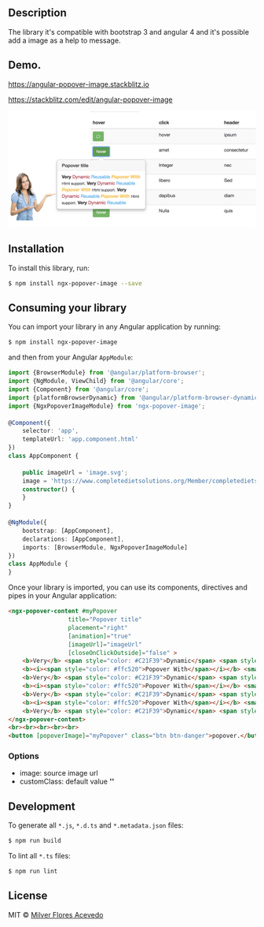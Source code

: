 ## Description
The library it's compatible with bootstrap 3 and angular 4 and it's possible add a image as a help to message.

## Demo.
<https://angular-popover-image.stackblitz.io>


<https://stackblitz.com/edit/angular-popover-image>


![angular 4 popover-image](https://raw.githubusercontent.com/milvergithub/ngx-popover-image/master/resource/demo.png)
## Installation

To install this library, run:

```bash
$ npm install ngx-popover-image --save
```

## Consuming your library

You can import your library in any Angular application by running:

```bash
$ npm install ngx-popover-image
```

and then from your Angular `AppModule`:

```typescript
import {BrowserModule} from '@angular/platform-browser';
import {NgModule, ViewChild} from '@angular/core';
import {Component} from '@angular/core';
import {platformBrowserDynamic} from '@angular/platform-browser-dynamic';
import {NgxPopoverImageModule} from 'ngx-popover-image';

@Component({
    selector: 'app',
    templateUrl: 'app.component.html'
})
class AppComponent {

    public imageUrl = 'image.svg';
    image = 'https://www.completedietsolutions.org/Member/completedietsolutions/Images/woman-smiling-png-e1422243041656.png';
    constructor() {
    }
}

@NgModule({
    bootstrap: [AppComponent],
    declarations: [AppComponent],
    imports: [BrowserModule, NgxPopoverImageModule]
})
class AppModule {
}
```

Once your library is imported, you can use its components, directives and pipes in your Angular application:

```html
<ngx-popover-content #myPopover
                 title="Popover title"
                 placement="right"
                 [animation]="true"
                 [imageUrl]="imageUrl"
                 [closeOnClickOutside]="false" >
    <b>Very</b> <span style="color: #C21F39">Dynamic</span> <span style="color: #00b3ee">Reusable</span>
    <b><i><span style="color: #ffc520">Popover With</span></i></b> <small>Html support</small>.
    <b>Very</b> <span style="color: #C21F39">Dynamic</span> <span style="color: #00b3ee">Reusable</span>
    <b><i><span style="color: #ffc520">Popover With</span></i></b> <small>Html support</small>.
    <b>Very</b> <span style="color: #C21F39">Dynamic</span> <span style="color: #00b3ee">Reusable</span>
    <b><i><span style="color: #ffc520">Popover With</span></i></b> <small>Html support</small>.
    <b>Very</b> <span style="color: #C21F39">Dynamic</span> <span style="color: #00b3ee">Reusable</span>
</ngx-popover-content>
<br><br><br><br><br>
<button [popoverImage]="myPopover" class="btn btn-danger">popover.</button>
```
### Options
* image: source image url
* customClass: default value **''**
## Development

To generate all `*.js`, `*.d.ts` and `*.metadata.json` files:

```bash
$ npm run build
```

To lint all `*.ts` files:

```bash
$ npm run lint
```

## License

MIT © [Milver Flores Acevedo](mailto:mfflowg@gmail.com)
